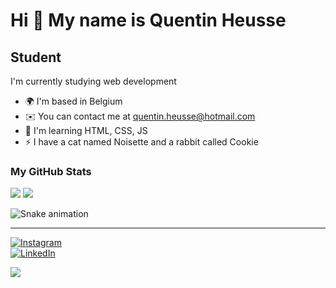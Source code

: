 Hi 👋 My name is Quentin Heusse
======================================================================================================================================

Student
-------

I'm currently studying web development

*   🌍  I'm based in Belgium
*   ✉️  You can contact me at [quentin.heusse@hotmail.com](mailto:quentin.heusse@hotmail.com)
*   🧠  I'm learning HTML, CSS, JS
*   ⚡  I have a cat named Noisette and a rabbit called Cookie

### My GitHub Stats

![](https://github-readme-stats.vercel.app/api?username=Qheuss&theme=gotham&hide_border=false&include_all_commits=false&count_private=false)
![](https://github-readme-stats.vercel.app/api/top-langs/?username=Qheuss&theme=gotham&hide_border=false&include_all_commits=false&count_private=false&layout=compact)

![Snake animation](https://raw.githubusercontent.com/Qheuss/Qheuss/output/github-contribution-grid-snake-dark.svg)

---

[![Instagram](https://img.shields.io/badge/Instagram-%23E4405F.svg?logo=Instagram&logoColor=white)](https://instagram.com/quentin_heusse)            
[![LinkedIn](https://img.shields.io/badge/LinkedIn-%230077B5.svg?logo=linkedin&logoColor=white)](https://linkedin.com/in/quentin-heusse) 

[![](https://visitcount.itsvg.in/api?id=Qheuss&icon=3&color=12)](https://visitcount.itsvg.in)
